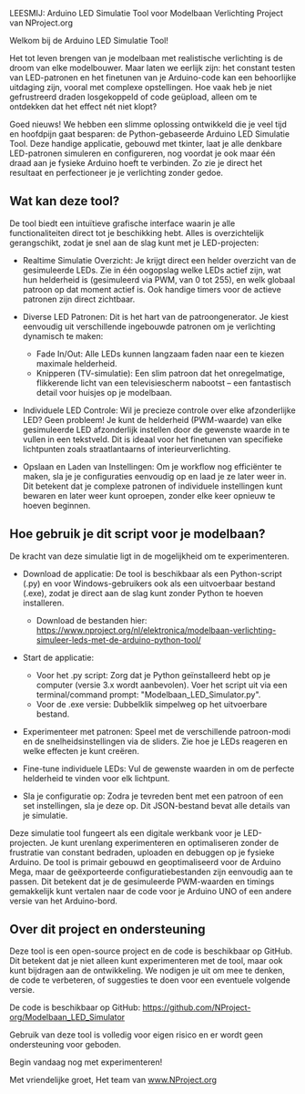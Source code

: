 LEESMIJ: Arduino LED Simulatie Tool voor Modelbaan Verlichting
Project van NProject.org

Welkom bij de Arduino LED Simulatie Tool!

Het tot leven brengen van je modelbaan met realistische verlichting is de droom van elke modelbouwer. Maar laten we eerlijk zijn: het constant testen van LED-patronen en het finetunen van je Arduino-code kan een behoorlijke uitdaging zijn, vooral met complexe opstellingen. Hoe vaak heb je niet gefrustreerd draden losgekoppeld of code geüpload, alleen om te ontdekken dat het effect nét niet klopt?

Goed nieuws! We hebben een slimme oplossing ontwikkeld die je veel tijd en hoofdpijn gaat besparen: de Python-gebaseerde Arduino LED Simulatie Tool. Deze handige applicatie, gebouwd met tkinter, laat je alle denkbare LED-patronen simuleren en configureren, nog voordat je ook maar één draad aan je fysieke Arduino hoeft te verbinden. Zo zie je direct het resultaat en perfectioneer je je verlichting zonder gedoe.

Wat kan deze tool?
-------------------

De tool biedt een intuïtieve grafische interface waarin je alle functionaliteiten direct tot je beschikking hebt. Alles is overzichtelijk gerangschikt, zodat je snel aan de slag kunt met je LED-projecten:

* Realtime Simulatie Overzicht: Je krijgt direct een helder overzicht van de gesimuleerde LEDs. Zie in één oogopslag welke LEDs actief zijn, wat hun helderheid is (gesimuleerd via PWM, van 0 tot 255), en welk globaal patroon op dat moment actief is. Ook handige timers voor de actieve patronen zijn direct zichtbaar.

* Diverse LED Patronen: Dit is het hart van de patroongenerator. Je kiest eenvoudig uit verschillende ingebouwde patronen om je verlichting dynamisch te maken:
    * Fade In/Out: Alle LEDs kunnen langzaam faden naar een te kiezen maximale helderheid.
    * Knipperen (TV-simulatie): Een slim patroon dat het onregelmatige, flikkerende licht van een televisiescherm nabootst – een fantastisch detail voor huisjes op je modelbaan.

* Individuele LED Controle: Wil je precieze controle over elke afzonderlijke LED? Geen probleem! Je kunt de helderheid (PWM-waarde) van elke gesimuleerde LED afzonderlijk instellen door de gewenste waarde in te vullen in een tekstveld. Dit is ideaal voor het finetunen van specifieke lichtpunten zoals straatlantaarns of interieurverlichting.

* Opslaan en Laden van Instellingen: Om je workflow nog efficiënter te maken, sla je je configuraties eenvoudig op en laad je ze later weer in. Dit betekent dat je complexe patronen of individuele instellingen kunt bewaren en later weer kunt oproepen, zonder elke keer opnieuw te hoeven beginnen.

Hoe gebruik je dit script voor je modelbaan?
------------------------------------------

De kracht van deze simulatie ligt in de mogelijkheid om te experimenteren.

* Download de applicatie: De tool is beschikbaar als een Python-script (.py) en voor Windows-gebruikers ook als een uitvoerbaar bestand (.exe), zodat je direct aan de slag kunt zonder Python te hoeven installeren.
    * Download de bestanden hier: https://www.nproject.org/nl/elektronica/modelbaan-verlichting-simuleer-leds-met-de-arduino-python-tool/

* Start de applicatie:
    * Voor het .py script: Zorg dat je Python geïnstalleerd hebt op je computer (versie 3.x wordt aanbevolen). Voer het script uit via een terminal/command prompt: "Modelbaan_LED_Simulator.py".
    * Voor de .exe versie: Dubbelklik simpelweg op het uitvoerbare bestand.

* Experimenteer met patronen: Speel met de verschillende patroon-modi en de snelheidsinstellingen via de sliders. Zie hoe je LEDs reageren en welke effecten je kunt creëren.

* Fine-tune individuele LEDs: Vul de gewenste waarden in om de perfecte helderheid te vinden voor elk lichtpunt.

* Sla je configuratie op: Zodra je tevreden bent met een patroon of een set instellingen, sla je deze op. Dit JSON-bestand bevat alle details van je simulatie.

Deze simulatie tool fungeert als een digitale werkbank voor je LED-projecten. Je kunt urenlang experimenteren en optimaliseren zonder de frustratie van constant bedraden, uploaden en debuggen op je fysieke Arduino. De tool is primair gebouwd en geoptimaliseerd voor de Arduino Mega, maar de geëxporteerde configuratiebestanden zijn eenvoudig aan te passen. Dit betekent dat je de gesimuleerde PWM-waarden en timings gemakkelijk kunt vertalen naar de code voor je Arduino UNO of een andere versie van het Arduino-bord.

Over dit project en ondersteuning
---------------------------------

Deze tool is een open-source project en de code is beschikbaar op GitHub. Dit betekent dat je niet alleen kunt experimenteren met de tool, maar ook kunt bijdragen aan de ontwikkeling. We nodigen je uit om mee te denken, de code te verbeteren, of suggesties te doen voor een eventuele volgende versie.

De code is beschikbaar op GitHub: https://github.com/NProject-org/Modelbaan_LED_Simulator

Gebruik van deze tool is volledig voor eigen risico en er wordt geen ondersteuning voor geboden.

Begin vandaag nog met experimenteren!

Met vriendelijke groet,
Het team van www.NProject.org
